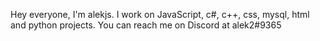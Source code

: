 Hey everyone, I'm alekjs. I work on JavaScript, c#, c++, css, mysql, html and python projects.
You can reach me on Discord at alek2#9365

